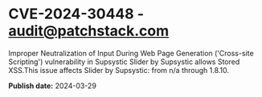 # CVE-2024-30448 - audit@patchstack.com

Improper Neutralization of Input During Web Page Generation ('Cross-site Scripting') vulnerability in Supsystic Slider by Supsystic allows Stored XSS.This issue affects Slider by Supsystic: from n/a through 1.8.10.



**Publish date:** 2024-03-29
